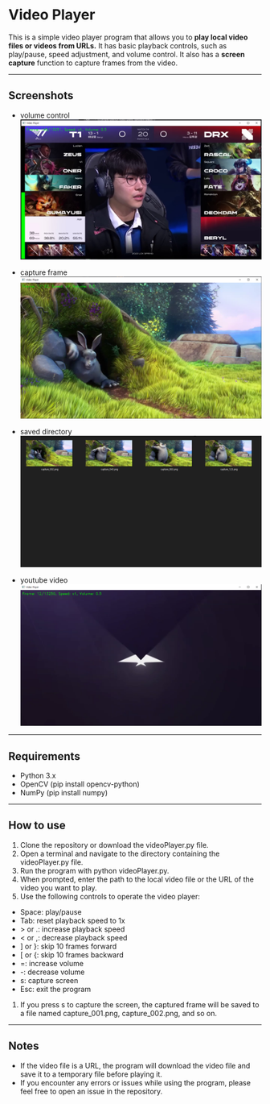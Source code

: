 # Video Player
This is a simple video player program that allows you to **play local video files or videos from URLs.** It has basic playback controls, such as play/pause, speed adjustment, and volume control. It also has a **screen capture** function to capture frames from the video.

---
## Screenshots

* volume control
![screenshot2](5.PNG)

* capture frame
![screenshot1](1.png)

* saved directory
![screenshot3](3.png)

* youtube video
![screenshot4](4.png)

---
## Requirements
* Python 3.x
* OpenCV (pip install opencv-python)
* NumPy (pip install numpy)

---
## How to use
1. Clone the repository or download the videoPlayer.py file.
1. Open a terminal and navigate to the directory containing the videoPlayer.py file.
1. Run the program with python videoPlayer.py.
1. When prompted, enter the path to the local video file or the URL of the video you want to play.
1. Use the following controls to operate the video player:
  * Space: play/pause
  * Tab: reset playback speed to 1x
  * \> or .: increase playback speed
  * < or ,: decrease playback speed
  * ] or }: skip 10 frames forward
  * \[ or {: skip 10 frames backward
  * =: increase volume
  * -: decrease volume
  * s: capture screen
  * Esc: exit the program
1. If you press s to capture the screen, the captured frame will be saved to a file named capture_001.png, capture_002.png, and so on.

---
## Notes
* If the video file is a URL, the program will download the video file and save it to a temporary file before playing it.
* If you encounter any errors or issues while using the program, please feel free to open an issue in the repository.
